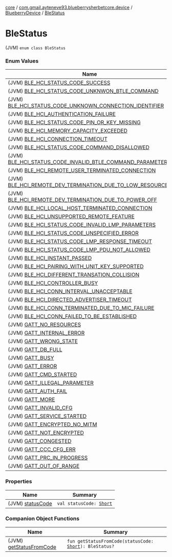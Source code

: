 [core](../../../index.md) / [com.gmail.ayteneve93.blueberrysherbetcore.device](../../index.md) / [BlueberryDevice](../index.md) / [BleStatus](./index.md)

# BleStatus

(JVM) `enum class BleStatus`

### Enum Values

| Name | Summary |
|---|---|
| (JVM) [BLE_HCI_STATUS_CODE_SUCCESS](-b-l-e_-h-c-i_-s-t-a-t-u-s_-c-o-d-e_-s-u-c-c-e-s-s.md) |  |
| (JVM) [BLE_HCI_STATUS_CODE_UNKNWON_BTLE_COMMAND](-b-l-e_-h-c-i_-s-t-a-t-u-s_-c-o-d-e_-u-n-k-n-w-o-n_-b-t-l-e_-c-o-m-m-a-n-d.md) |  |
| (JVM) [BLE_HCI_STATUS_CODE_UNKNOWN_CONNECTION_IDENTIFIER](-b-l-e_-h-c-i_-s-t-a-t-u-s_-c-o-d-e_-u-n-k-n-o-w-n_-c-o-n-n-e-c-t-i-o-n_-i-d-e-n-t-i-f-i-e-r.md) |  |
| (JVM) [BLE_HCI_AUTHENTICATION_FAILURE](-b-l-e_-h-c-i_-a-u-t-h-e-n-t-i-c-a-t-i-o-n_-f-a-i-l-u-r-e.md) |  |
| (JVM) [BLE_HCI_STATUS_CODE_PIN_OR_KEY_MISSING](-b-l-e_-h-c-i_-s-t-a-t-u-s_-c-o-d-e_-p-i-n_-o-r_-k-e-y_-m-i-s-s-i-n-g.md) |  |
| (JVM) [BLE_HCI_MEMORY_CAPACITY_EXCEEDED](-b-l-e_-h-c-i_-m-e-m-o-r-y_-c-a-p-a-c-i-t-y_-e-x-c-e-e-d-e-d.md) |  |
| (JVM) [BLE_HCI_CONNECTION_TIMEOUT](-b-l-e_-h-c-i_-c-o-n-n-e-c-t-i-o-n_-t-i-m-e-o-u-t.md) |  |
| (JVM) [BLE_HCI_STATUS_CODE_COMMAND_DISALLOWED](-b-l-e_-h-c-i_-s-t-a-t-u-s_-c-o-d-e_-c-o-m-m-a-n-d_-d-i-s-a-l-l-o-w-e-d.md) |  |
| (JVM) [BLE_HCI_STATUS_CODE_INVALID_BTLE_COMMAND_PARAMETERS](-b-l-e_-h-c-i_-s-t-a-t-u-s_-c-o-d-e_-i-n-v-a-l-i-d_-b-t-l-e_-c-o-m-m-a-n-d_-p-a-r-a-m-e-t-e-r-s.md) |  |
| (JVM) [BLE_HCI_REMOTE_USER_TERMINATED_CONNECTION](-b-l-e_-h-c-i_-r-e-m-o-t-e_-u-s-e-r_-t-e-r-m-i-n-a-t-e-d_-c-o-n-n-e-c-t-i-o-n.md) |  |
| (JVM) [BLE_HCI_REMOTE_DEV_TERMINATION_DUE_TO_LOW_RESOURCES](-b-l-e_-h-c-i_-r-e-m-o-t-e_-d-e-v_-t-e-r-m-i-n-a-t-i-o-n_-d-u-e_-t-o_-l-o-w_-r-e-s-o-u-r-c-e-s.md) |  |
| (JVM) [BLE_HCI_REMOTE_DEV_TERMINATION_DUE_TO_POWER_OFF](-b-l-e_-h-c-i_-r-e-m-o-t-e_-d-e-v_-t-e-r-m-i-n-a-t-i-o-n_-d-u-e_-t-o_-p-o-w-e-r_-o-f-f.md) |  |
| (JVM) [BLE_HCI_LOCAL_HOST_TERMINATED_CONNECTION](-b-l-e_-h-c-i_-l-o-c-a-l_-h-o-s-t_-t-e-r-m-i-n-a-t-e-d_-c-o-n-n-e-c-t-i-o-n.md) |  |
| (JVM) [BLE_HCI_UNSUPPORTED_REMOTE_FEATURE](-b-l-e_-h-c-i_-u-n-s-u-p-p-o-r-t-e-d_-r-e-m-o-t-e_-f-e-a-t-u-r-e.md) |  |
| (JVM) [BLE_HCI_STATUS_CODE_INVALID_LMP_PARAMETERS](-b-l-e_-h-c-i_-s-t-a-t-u-s_-c-o-d-e_-i-n-v-a-l-i-d_-l-m-p_-p-a-r-a-m-e-t-e-r-s.md) |  |
| (JVM) [BLE_HCI_STATUS_CODE_UNSPECIFIED_ERROR](-b-l-e_-h-c-i_-s-t-a-t-u-s_-c-o-d-e_-u-n-s-p-e-c-i-f-i-e-d_-e-r-r-o-r.md) |  |
| (JVM) [BLE_HCI_STATUS_CODE_LMP_RESPONSE_TIMEOUT](-b-l-e_-h-c-i_-s-t-a-t-u-s_-c-o-d-e_-l-m-p_-r-e-s-p-o-n-s-e_-t-i-m-e-o-u-t.md) |  |
| (JVM) [BLE_HCI_STATUS_CODE_LMP_PDU_NOT_ALLOWED](-b-l-e_-h-c-i_-s-t-a-t-u-s_-c-o-d-e_-l-m-p_-p-d-u_-n-o-t_-a-l-l-o-w-e-d.md) |  |
| (JVM) [BLE_HCI_INSTANT_PASSED](-b-l-e_-h-c-i_-i-n-s-t-a-n-t_-p-a-s-s-e-d.md) |  |
| (JVM) [BLE_HCI_PAIRING_WITH_UNIT_KEY_SUPPORTED](-b-l-e_-h-c-i_-p-a-i-r-i-n-g_-w-i-t-h_-u-n-i-t_-k-e-y_-s-u-p-p-o-r-t-e-d.md) |  |
| (JVM) [BLE_HCI_DIFFERENT_TRANSATION_COLLISION](-b-l-e_-h-c-i_-d-i-f-f-e-r-e-n-t_-t-r-a-n-s-a-t-i-o-n_-c-o-l-l-i-s-i-o-n.md) |  |
| (JVM) [BLE_HCI_CONTROLLER_BUSY](-b-l-e_-h-c-i_-c-o-n-t-r-o-l-l-e-r_-b-u-s-y.md) |  |
| (JVM) [BLE_HCI_CONN_INTERVAL_UNACCEPTABLE](-b-l-e_-h-c-i_-c-o-n-n_-i-n-t-e-r-v-a-l_-u-n-a-c-c-e-p-t-a-b-l-e.md) |  |
| (JVM) [BLE_HCI_DIRECTED_ADVERTISER_TIMEOUT](-b-l-e_-h-c-i_-d-i-r-e-c-t-e-d_-a-d-v-e-r-t-i-s-e-r_-t-i-m-e-o-u-t.md) |  |
| (JVM) [BLE_HCI_CONN_TERMINATED_DUE_TO_MIC_FAILURE](-b-l-e_-h-c-i_-c-o-n-n_-t-e-r-m-i-n-a-t-e-d_-d-u-e_-t-o_-m-i-c_-f-a-i-l-u-r-e.md) |  |
| (JVM) [BLE_HCI_CONN_FAILED_TO_BE_ESTABLISHED](-b-l-e_-h-c-i_-c-o-n-n_-f-a-i-l-e-d_-t-o_-b-e_-e-s-t-a-b-l-i-s-h-e-d.md) |  |
| (JVM) [GATT_NO_RESOURCES](-g-a-t-t_-n-o_-r-e-s-o-u-r-c-e-s.md) |  |
| (JVM) [GATT_INTERNAL_ERROR](-g-a-t-t_-i-n-t-e-r-n-a-l_-e-r-r-o-r.md) |  |
| (JVM) [GATT_WRONG_STATE](-g-a-t-t_-w-r-o-n-g_-s-t-a-t-e.md) |  |
| (JVM) [GATT_DB_FULL](-g-a-t-t_-d-b_-f-u-l-l.md) |  |
| (JVM) [GATT_BUSY](-g-a-t-t_-b-u-s-y.md) |  |
| (JVM) [GATT_ERROR](-g-a-t-t_-e-r-r-o-r.md) |  |
| (JVM) [GATT_CMD_STARTED](-g-a-t-t_-c-m-d_-s-t-a-r-t-e-d.md) |  |
| (JVM) [GATT_ILLEGAL_PARAMETER](-g-a-t-t_-i-l-l-e-g-a-l_-p-a-r-a-m-e-t-e-r.md) |  |
| (JVM) [GATT_AUTH_FAIL](-g-a-t-t_-a-u-t-h_-f-a-i-l.md) |  |
| (JVM) [GATT_MORE](-g-a-t-t_-m-o-r-e.md) |  |
| (JVM) [GATT_INVALID_CFG](-g-a-t-t_-i-n-v-a-l-i-d_-c-f-g.md) |  |
| (JVM) [GATT_SERVICE_STARTED](-g-a-t-t_-s-e-r-v-i-c-e_-s-t-a-r-t-e-d.md) |  |
| (JVM) [GATT_ENCRYPTED_NO_MITM](-g-a-t-t_-e-n-c-r-y-p-t-e-d_-n-o_-m-i-t-m.md) |  |
| (JVM) [GATT_NOT_ENCRYPTED](-g-a-t-t_-n-o-t_-e-n-c-r-y-p-t-e-d.md) |  |
| (JVM) [GATT_CONGESTED](-g-a-t-t_-c-o-n-g-e-s-t-e-d.md) |  |
| (JVM) [GATT_CCC_CFG_ERR](-g-a-t-t_-c-c-c_-c-f-g_-e-r-r.md) |  |
| (JVM) [GATT_PRC_IN_PROGRESS](-g-a-t-t_-p-r-c_-i-n_-p-r-o-g-r-e-s-s.md) |  |
| (JVM) [GATT_OUT_OF_RANGE](-g-a-t-t_-o-u-t_-o-f_-r-a-n-g-e.md) |  |

### Properties

| Name | Summary |
|---|---|
| (JVM) [statusCode](status-code.md) | `val statusCode: `[`Short`](https://kotlinlang.org/api/latest/jvm/stdlib/kotlin/-short/index.html) |

### Companion Object Functions

| Name | Summary |
|---|---|
| (JVM) [getStatusFromCode](get-status-from-code.md) | `fun getStatusFromCode(statusCode: `[`Short`](https://kotlinlang.org/api/latest/jvm/stdlib/kotlin/-short/index.html)`): BleStatus?` |
